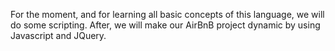 For the moment, and for learning all basic concepts of this language, we will do some scripting. After, we will make our AirBnB project dynamic by using Javascript and JQuery.

